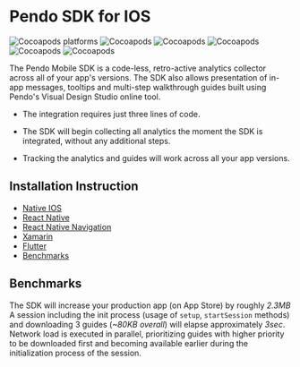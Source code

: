 # Pendo SDK for IOS 
![Cocoapods platforms](https://img.shields.io/cocoapods/p/Pendo)
![Cocoapods](https://img.shields.io/cocoapods/v/Pendo)
![Cocoapods](https://img.shields.io/badge/cocoapods-compatibale-brightgreen)
![Cocoapods](https://img.shields.io/badge/xcframework-compatibale-brightgreen)
![Cocoapods](https://img.shields.io/badge/manual%20integration-compatibale-brightgreen)
![Cocoapods](https://img.shields.io/cocoapods/l/Pendo)

The Pendo Mobile SDK is a code-less, retro-active analytics collector across all of your app's versions. The SDK also allows presentation of in-app messages, tooltips and multi-step walkthrough guides built using Pendo's Visual Design Studio online tool.

* The integration requires just three lines of code.

* The SDK will begin collecting all analytics the moment the SDK is integrated, without any additional steps.

* Tracking the analytics and guides will work across all your app versions.

## Installation Instruction 
- [Native IOS](pnddocs/native.md)
- [React Native](pnddocs/react_native.md)
- [React Native Navigation](pnddocs/react_native_navigation.md)
- [Xamarin](pnddocs/xamarin.md)
- [Flutter](pnddocs/flutter.md)
- [Benchmarks](#benchmarks_anchor)


## Benchmarks
The SDK will increase your production app (on App Store) by roughly _2.3MB_<br>
A session including the init process (usage of `setup`, `startSession` methods) and downloading 3 guides (_~80KB overall_) will elapse approximately _3sec_.<br>
Network load is executed in parallel, prioritizing guides with higher priority to be downloaded first and becoming available earlier during the initialization process of the session.
